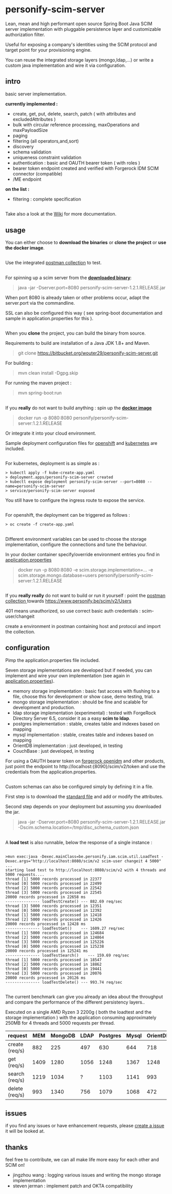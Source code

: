 # personify-scim-server

Lean, mean and high performant open source Spring Boot Java SCIM server implementation with pluggable persistence layer and customizable authorization filter.

Useful for exposing a company's identities using the SCIM protocol and target point for your provisioning engine.

You can reuse the integrated storage layers (mongo,ldap,...) or write a custom java implementation and wire it via configuration.


## intro

basic server implementation.

**currently implemented :**

- create, get, put, delete, search, patch ( with attributes and excludedAttributes )
- bulk with circular reference processing, maxOperations and maxPayloadSize 
- paging
- filtering (all operators,and,sort)
- discovery
- schema validation
- uniqueness constraint validation
- authentication : basic and OAUTH bearer token ( with roles )
- bearer token endpoint created and verified with Forgerock IDM SCIM connector (compatible)
- /ME endpoint



**on the list :**

- filtering : complete specification

##  

Take also a look at the [Wiki](https://bitbucket.org/wouter29/personify-scim-server/wiki/Home) for more documentation.


##  

## usage

You can either choose to **download the binaries** or **clone the project** or **use the docker image**.

## 

Use the integrated [postman collection](https://bitbucket.org/wouter29/personify-scim-server/src/master/scim.postman_collection.json) to test.


##  

For spinning up a scim server from the **[downloaded binary](https://bitbucket.org/wouter29/personify-scim-server/downloads/)**: 

> java -jar -Dserver.port=8080 personify-scim-server-1.2.1.RELEASE.jar

When port 8080 is already taken or other problems occur, adapt the server.port via the commandline.

SSL can also be configured this way ( see spring-boot documentation and sample in application.properties for this ).

##    

When you **clone** the project, you can build the binary from source.

Requirements to build are installation of a Java JDK 1.8+ and Maven.

> git clone https://bitbucket.org/wouter29/personify-scim-server.git

For building :

> mvn clean install -Dgpg.skip


For running the maven project :

> mvn spring-boot:run

##  
 

If you **really** do not want to build anything : spin up the **[docker image](https://hub.docker.com/r/personify/personify-scim-server)**

> docker run -p 8080:8080 personify/personify-scim-server:1.2.1.RELEASE

Or integrate it into your cloud environment.

Sample deployment configuration files for [openshift](https://bitbucket.org/wouter29/personify-scim-server/src/master/create-app.yaml) and [kubernetes](https://bitbucket.org/wouter29/personify-scim-server/src/master/kube-create-app.yaml) are included.

##  

For kubernetes, deployment is as simple as :

```
> kubectl apply -f kube-create-app.yaml 
> deployment.apps/personify-scim-server created
> kubectl expose deployment personify-scim-server --port=8080 --name=personify-scim-server
> service/personify-scim-server exposed
```

You still have to configure the ingress route to expose the service.

##  

For openshift, the deployment can be triggered as follows :
```
> oc create -f create-app.yaml
```

##  

Different environment variables can be used to choose the storage implementation, configure the connections and tune the behaviour.

In your docker container specify/override environment entries you find in [application.properties](https://bitbucket.org/wouter29/personify-scim-server/src/master/src/main/resources/application.properties)

>docker run -p 8080:8080 -e scim.storage.implementation=... -e scim.storage.mongo.database=users personify/personify-scim-server:1.2.1.RELEASE

 
##   

If you **really really** do not want to build or run it yourself : point the [postman collection ](https://bitbucket.org/wouter29/personify-scim-server/src/master/scim.postman_collection.json)
towards https://www.personify.be/scim/v2/Users 

401 means unauthorized, so use correct basic auth credentials : scim-user/changeit

create a environment in postman containing host and protocol and import the collection.

##  

##  

## configuration

Pimp the application.properties file included.


Seven storage implementations are developed but if needed, you can implement and wire your own implementation (see again in [application.properties](https://bitbucket.org/wouter29/personify-scim-server/src/master/src/main/resources/application.properties)).

* memory storage implementation : basic fast access with flushing to a file, choose this for development or show case, demo testing, trial.
* mongo storage implementation : should be fine and scalable for development and production.
* ldap storage implementation (experimental) : tested with ForgeRock Directory Server 6.5, consider it as a easy **scim to ldap**.
* postgres implementation : stable, creates table and indexes based on mapping
* mysql implementation : stable, creates table and indexes based on mapping
* OrientDB implementation : just developed, in testing
* CouchBase : just developed, in testing

For using a OAUTH bearer token on [forgerock openidm](https://bitbucket.org/wouter29/personify-scim-server/wiki/Forgerock%20SCIM%20connector) and other products, just point the endpoint to http://localhost:{8090}/scim/v2/token and use the credentials from the application.properties.

##

Custom schemas can also be configured simply by defining it in a file.


First step is to download the [standard file](https://bitbucket.org/wouter29/personify-scim-server/src/master/src/main/resources/disc_schemas.json) and add or modify the attributes.

Second step depends on your deployment but assuming you downloaded the jar.

>java -jar -Dserver.port=8080 personify-scim-server-1.2.1.RELEASE.jar -Dscim.schema.location=/tmp/disc_schema_custom.json

##


A **load test** is also runnable, below the response of a single instance :

##  

```
>mvn exec:java -Dexec.mainClass=be.personify.iam.scim.util.LoadTest -Dexec.args="http://localhost:8080/scim/v2 scim-user changeit 4 5000"
...
starting load test to http://localhost:8080/scim/v2 with 4 threads and 5000 requests....
thread [1] 5000 records processed in 22377
thread [0] 5000 records processed in 22499
thread [2] 5000 records processed in 22542
thread [3] 5000 records processed in 22545
20000 records processed in 22658 ms
--------------- loadTestCreate() --- 882.69 req/sec
thread [3] 5000 records processed in 12351
thread [0] 5000 records processed in 12392
thread [1] 5000 records processed in 12418
thread [2] 5000 records processed in 12426
20000 records processed in 12428 ms
--------------- loadTestGet()    --- 1609.27 req/sec
thread [1] 5000 records processed in 124684
thread [2] 5000 records processed in 124864
thread [3] 5000 records processed in 125226
thread [0] 5000 records processed in 125238
20000 records processed in 125241 ms
--------------- loadTestSearch()    --- 159.69 req/sec
thread [1] 5000 records processed in 18547
thread [2] 5000 records processed in 18862
thread [0] 5000 records processed in 19441
thread [3] 5000 records processed in 20076
20000 records processed in 20126 ms
--------------- loadTestDelete() --- 993.74 req/sec

```
##  

The current benchmark can give you already an idea about the throughput and compare the performance of the different persistency layers..

Executed on a single AMD Ryzen 3 2200g ( both the loadtest and the storage implementation ) with the application consuming approximately 250MB for 4 threads and 5000 requests per thread.

| request        | MEM  | MongoDB | LDAP | Postgres | Mysql | OrientDB | CouchBase |
|----------------|------|---------|------|----------|-------|----------|-----------|
| create (req/s) | 882  | 225     | 497  | 630      | 644   | 718      | 584       |
| get    (req/s) | 1409 | 1280    | 1056 | 1248     | 1367  | 1248     | 1187      |
| search (req/s) | 1219 | 1034    | ?    | 1103     | 1141  | 993      | 50        |
| delete (req/s) | 993  | 1340    | 756  | 1079     | 1068  | 472      | 760       |




##  


##  

## issues

if you find any issues or have enhancement requests, please [create a issue](https://bitbucket.org/wouter29/personify-scim-server/issues/new)
it will be looked at.


##  

##  

## thanks

feel free to contribute, we can all make life more easy for each other and SCIM on!


* jingzhou wang : logging various issues and writing the mongo storage implementation
* steven jerman : implement patch and OKTA compatibility


##  

##  



